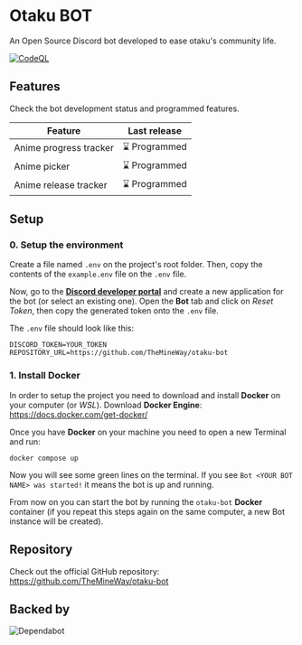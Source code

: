 
# **Otaku BOT**

An Open Source Discord bot developed to ease otaku's community life.

[![CodeQL](https://github.com/TheMineWay/otaku-bot/actions/workflows/github-code-scanning/codeql/badge.svg)](https://github.com/TheMineWay/otaku-bot/actions/workflows/github-code-scanning/codeql)

## **Features**

Check the bot development status and programmed features.

| Feature | Last release |
|---|---|
| Anime progress tracker | ⌛ Programmed |
| Anime picker | ⌛ Programmed |
| Anime release tracker | ⌛ Programmed |

## **Setup**

### **0. Setup the environment**

Create a file named `.env` on the project's root folder. Then, copy the contents of the `example.env` file on the `.env` file.

Now, go to the [**Discord developer portal**](https://discord.com/developers/applications) and create a new application for the bot (or select an existing one).
Open the **Bot** tab and click on *Reset Token*, then copy the generated token onto the `.env` file.

The `.env` file should look like this:

```env
DISCORD_TOKEN=YOUR_TOKEN
REPOSITORY_URL=https://github.com/TheMineWay/otaku-bot
```

### **1. Install Docker**

In order to setup the project you need to download and install **Docker** on your computer (or *WSL*).
Download **Docker Engine**: <https://docs.docker.com/get-docker/>

Once you have **Docker** on your machine you need to open a new Terminal and run:

```console
docker compose up
```

Now you will see some green lines on the terminal. If you see `Bot <YOUR BOT NAME> was started!` it means the bot is up and running.

From now on you can start the bot by running the `otaku-bot` **Docker** container (if you repeat this steps again on the same computer, a new Bot instance will be created).

## **Repository**

Check out the official GitHub repository: <https://github.com/TheMineWay/otaku-bot>

## **Backed by**

![Dependabot](https://img.shields.io/badge/dependabot-025E8C?style=for-the-badge&logo=dependabot&logoColor=white)
